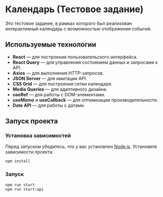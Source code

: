 # Календарь (Тестовое задание)

Это тестовое задание, в рамках которого был реализован интерактивный календарь с возможностью отображения событий.

## Используемые технологии

- **React** — для построения пользовательского интерфейса.
- **React Query** — для управления состоянием данных и запросами к API.
- **Axios** — для выполнения HTTP-запросов.
- **JSON Server** — для имитации API.
- **CSS Grid** — для построения сетки календаря.
- **Media Queries** — для адаптивного дизайна.
- **useRef** — для работы с DOM-элементами.
- **useMemo** и **useCallback** — для оптимизации производительности.
- **Date API** — для работы с датами.

## Запуск проекта

### Установка зависимостей

Перед запуском убедитесь, что у вас установлен [Node.js](https://nodejs.org/). Установите зависимости проекта:

```bash
npm install
```

### Запуск
```bash
npm run start
npm run start:api
```
